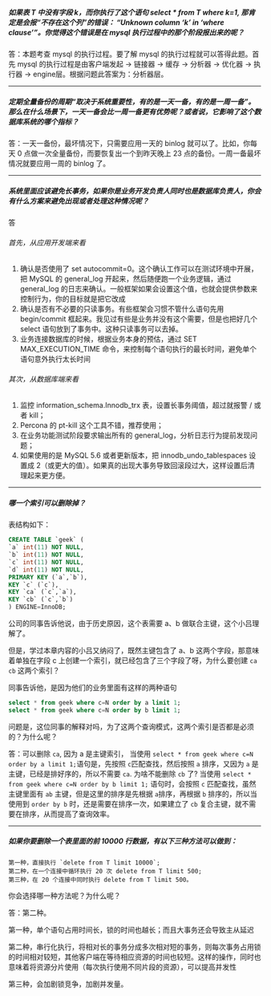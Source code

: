 ##### 如果表 T 中没有字段 k，而你执行了这个语句 select * from T where k=1, 那肯定是会报“不存在这个列”的错误： “Unknown column ‘k’ in ‘where clause’”。你觉得这个错误是在 mysql 执行过程中的那个阶段报出来的呢？

答：本题考查 mysql 的执行过程。要了解 mysql 的执行过程就可以答得此题。首先 mysql 的执行过程是由客户端发起 -> 链接器 -> 缓存 -> 分析器 -> 优化器 -> 执行器 -> engine层。根据问题此答案为：分析器层。

----

##### 定期全量备份的周期“取决于系统重要性，有的是一天一备，有的是一周一备”。那么在什么场景下，一天一备会比一周一备更有优势呢？或者说，它影响了这个数据库系统的哪个指标？

答：一天一备份，最坏情况下，只需要应用一天的 binlog 就可以了。比如，你每天 0 点做一次全量备份，而要恢复出一个到昨天晚上 23 点的备份。一周一备最坏情况就要应用一周的 binlog 了。

----

##### 系统里面应该避免长事务，如果你是业务开发负责人同时也是数据库负责人，你会有什么方案来避免出现或者处理这种情况呢？

答
###### 首先，从应用开发端来看
1. 确认是否使用了 set autocommit=0。这个确认工作可以在测试环境中开展，把 MySQL 的 general_log 开起来，然后随便跑一个业务逻辑，通过 general_log 的日志来确认。一般框架如果会设置这个值，也就会提供参数来控制行为，你的目标就是把它改成 
2. 确认是否有不必要的只读事务。有些框架会习惯不管什么语句先用 begin/commit 框起来。我见过有些是业务并没有这个需要，但是也把好几个 select 语句放到了事务中。这种只读事务可以去掉。
3. 业务连接数据库的时候，根据业务本身的预估，通过 SET MAX_EXECUTION_TIME 命令，来控制每个语句执行的最长时间，避免单个语句意外执行太长时间

###### 其次，从数据库端来看
1. 监控 information_schema.Innodb_trx 表，设置长事务阈值，超过就报警 / 或者 kill；
2. Percona 的 pt-kill 这个工具不错，推荐使用；
3. 在业务功能测试阶段要求输出所有的 general_log，分析日志行为提前发现问题；
4. 如果使用的是 MySQL 5.6 或者更新版本，把 innodb_undo_tablespaces 设置成 2（或更大的值）。如果真的出现大事务导致回滚段过大，这样设置后清理起来更方便。

----

##### 哪一个索引可以删除掉？
表结构如下：
```sql
CREATE TABLE `geek` ( 
`a` int(11) NOT NULL,
`b` int(11) NOT NULL, 
`c` int(11) NOT NULL,
`d` int(11) NOT NULL,
PRIMARY KEY (`a`,`b`),
KEY `c` (`c`), 
KEY `ca` (`c`,`a`),
KEY `cb` (`c`,`b`)
) ENGINE=InnoDB;
```
公司的同事告诉他说，由于历史原因，这个表需要 a、b 做联合主键，这个小吕理解了。

但是，学过本章内容的小吕又纳闷了，既然主键包含了 a、b 这两个字段，那意味着单独在字段 c 上创建一个索引，就已经包含了三个字段了呀，为什么要创建 `ca` `cb` 这两个索引？

同事告诉他，是因为他们的业务里面有这样的两种语句
```sql
select * from geek where c=N order by a limit 1;
select * from geek where c=N order by b limit 1;
```
问题是，这位同事的解释对吗，为了这两个查询模式，这两个索引是否都是必须的？为什么呢？

答：可以删除 `ca`, 因为 a 是主键索引，
当使用 `select * from geek where c=N order by a limit 1;`语句是，先按照 `c`匹配查找，然后按照 `a` 排序，又因为 `a` 是主键，已经是排好序的，所以不需要 `ca`.
为啥不能删除  `cb` 了? 
当使用 `select * from geek where c=N order by b limit 1;` 语句时，会按照 `c` 匹配查找，虽然主键里面有 `ab` 主键，但是这里的排序是先根据 `a`排序，再根据 `b` 排序的，所以当使用到 `order by b` 时，还是需要在排序一次，如果建立了 `cb` 复合主键，就不需要在排序，从而提高了查询效率。


----

##### 如果你要删除一个表里面的前 10000 行数据，有以下三种方法可以做到：
```
第一种，直接执行 `delete from T limit 10000`;
第二种，在一个连接中循环执行 20 次 delete from T limit 500;
第三种，在 20 个连接中同时执行 delete from T limit 500。
```
你会选择哪一种方法呢？为什么呢？

答：第二种。

第一种，单个语句占用时间长，锁的时间也越长；而且大事务还会导致主从延迟

第二种，串行化执行，将相对长的事务分成多次相对短的事务，则每次事务占用锁的时间相对较短，其他客户端在等待相应资源的时间也较短。这样的操作，同时也意味着将资源分片使用（每次执行使用不同片段的资源），可以提高并发性

第三种，会加剧锁竞争，加剧并发量。